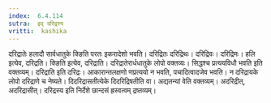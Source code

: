 ```yaml
---
index:  6.4.114
sutra:  इद् दरिद्रस्य
vritti:  kashika 
---
```


दरिद्रातेः हलादौ सार्वधातुके क्ङिति परतः इकरादेशो भवति। दरिद्रितः दरिद्रिथः। दरिद्रिवः। दरिद्रिमः। हलि इत्येव, दरिद्रति। क्ङिति इत्येव, दरिद्राति। दरिद्रातेरार्धधातुके लोपो वक्तव्यः। सिद्धश्च प्रत्ययविधौ भवति इति वक्तव्यम्। दरिद्राति इति दरिद्रः। आकारान्तलक्षणो णप्रत्ययो न भवति, पचादित्वादजेव भवति। न दरिद्रायके लोपो दरिद्राणे च नेष्यते। दिदरिद्रासतीत्येके दिदरिद्रिषतीति वा। अद्यतन्यां वेति वक्तव्यम्। अदरिद्रीत्, अदरिद्रासीत्। दरिद्रस्य इति निर्देशे छान्दसं ह्रस्वत्वम् द्रष्तव्यम्।

